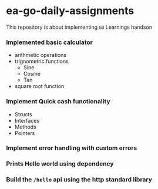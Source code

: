 # ea-go-daily-assignments

This repository is about implementing `GO` Learnings handson

### Implemented basic calculator

- arithmetic operations
- trignometric functions
  - Sine
  - Cosine
  - Tan
- square root function

### Implement Quick cash functionality

- Structs
- Interfaces
- Methods
- Pointers

### Implement error handling with custom errors

### Prints Hello world using dependency

### Build the `/hello` api using the http standard library
